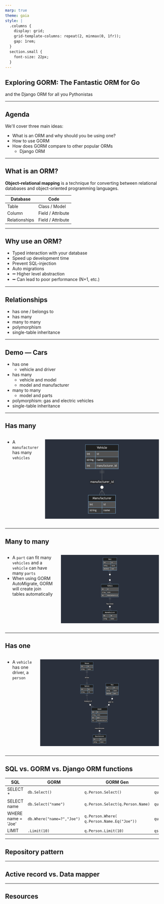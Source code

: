 ```yaml
---
marp: true
theme: gaia
style: |
  .columns {
    display: grid;
    grid-template-columns: repeat(2, minmax(0, 1fr));
    gap: 1rem;
  }
  section.small {
    font-size: 22px;
  }
---
```


## Exploring GORM: The Fantastic ORM for Go

and the Django ORM for all you Pythonistas

---

## Agenda

We'll cover three main ideas:

- What is an ORM and why should you be using one?
- How to use GORM
- How does GORM compare to other popular ORMs
  	- Django ORM

---

## What is an ORM?

**Object–relational mapping** is a technique for converting between relational databases and object-oriented programming languages.

| Database | Code |
| --- | --- |
| Table | Class / Model |
| Column | Field / Attribute |
| Relationships | Field / Attribute |

---

## Why use an ORM?

- Typed interaction with your database
- Speed up development time
- Prevent SQL-injection
- Auto migrations
- ➖ Higher level abstraction
- ➖ Can lead to poor performance (N+1, etc.)

---

## Relationships

- has one / belongs to
- has many
- many to many
- polymorphism
- single-table inheritance

---

## Demo — Cars

- has one
    - vehicle and driver
- has many
    - vehicle and model
    - model and manufacturer
- many to many
    - model and parts
- polymorphism: gas and electric vehicles
- single-table inheritance

---

## Has many

<div class="columns">
<div>

- A `manufacturer` has many `vehicles`

</div>
<div>

![width:600px](./docs/mermaid-1-simple.png)

</div>
</div>

---

## Many to many

<div class="columns">
<div>

- A `part` can fit many `vehicles` and a `vehicle` can have many `parts`
- When using GORM AutoMigrate, GORM will create join tables automatically

</div>
<div>

![width:600px](./docs/mermaid-2-parts.png)

</div>
</div>

---

## Has one

<div class="columns">
<div>

- A `vehicle` has one driver, a `person`

</div>
<div>

![width:600px](./docs/mermaid-3-drivers.png)

</div>
</div>

---

<!-- _class: small -->

## SQL vs. GORM vs. Django ORM functions

| SQL | GORM | GORM Gen | Django |
| --- | --- | --- | --- |
| SELECT * | `db.Select()` | `q.Person.Select()` | `queryset.all()` |
| SELECT name | `db.Select("name")` | `q.Person.Select(q.Person.Name)` | `queryset.values("name")` |
| WHERE name = 'Joe' | `db.Where("name=?","Joe")` | `q.Person.Where( q.Person.Name.Eq("Joe"))` | `queryset.filter(name="Joe")` |
| LIMIT | `.Limit(10)` | `q.Person.Limit(10)` | `qs[:10]` |

---

## Repository pattern

---

## Active record vs. Data mapper

---

## Resources
